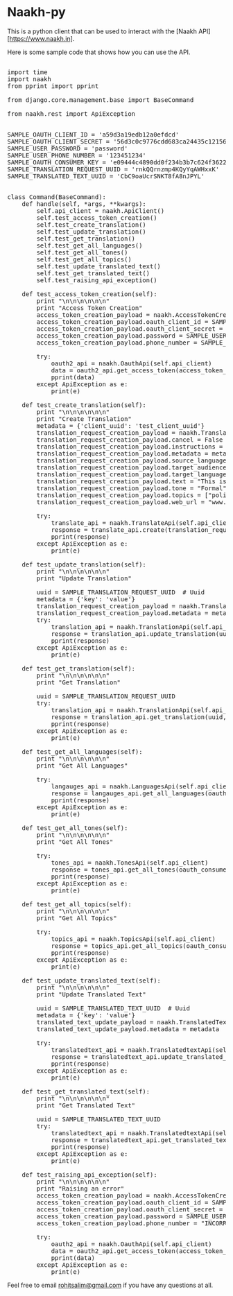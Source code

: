 # Naakh-py #

This is a python client that can be used to interact with the [Naakh API][https://www.naakh.in].

Here is some sample code that shows how you can use the API. 
<pre></code>
import time
import naakh
from pprint import pprint

from django.core.management.base import BaseCommand

from naakh.rest import ApiException


SAMPLE_OAUTH_CLIENT_ID = 'a59d3a19edb12a0efdcd'
SAMPLE_OAUTH_CLIENT_SECRET = '56d3c0c9776cdd683ca24435c12156e60fcb512e'
SAMPLE_USER_PASSWORD = 'password'
SAMPLE_USER_PHONE_NUMBER = '123451234'
SAMPLE_OAUTH_CONSUMER_KEY = 'e09444c4890dd0f234b3b7c624f362223767422d'
SAMPLE_TRANSLATION_REQUEST_UUID = 'rnkQQrnzmp4KQyYqAWHxxK'
SAMPLE_TRANSLATED_TEXT_UUID = 'CbC9oaUcrSNKT8fA8nJPYL'


class Command(BaseCommand):
    def handle(self, *args, **kwargs):
        self.api_client = naakh.ApiClient()
        self.test_access_token_creation()
        self.test_create_translation()
        self.test_update_translation()
        self.test_get_translation()
        self.test_get_all_languages()
        self.test_get_all_tones()
        self.test_get_all_topics()
        self.test_update_translated_text()
        self.test_get_translated_text()
        self.test_raising_api_exception()

    def test_access_token_creation(self):
        print "\n\n\n\n\n\n"
        print "Access Token Creation"
        access_token_creation_payload = naakh.AccessTokenCreationPayload()
        access_token_creation_payload.oauth_client_id = SAMPLE_OAUTH_CLIENT_ID
        access_token_creation_payload.oauth_client_secret = SAMPLE_OAUTH_CLIENT_SECRET
        access_token_creation_payload.password = SAMPLE_USER_PASSWORD
        access_token_creation_payload.phone_number = SAMPLE_USER_PHONE_NUMBER

        try:
            oauth2_api = naakh.OauthApi(self.api_client)
            data = oauth2_api.get_access_token(access_token_creation_payload, oauth_consumer_key=SAMPLE_OAUTH_CONSUMER_KEY)    
            pprint(data)
        except ApiException as e:
            print(e)

    def test_create_translation(self):
        print "\n\n\n\n\n\n"
        print "Create Translation"
        metadata = {'client_uuid': 'test_client_uuid'}
        translation_request_creation_payload = naakh.TranslationRequestCreationPayload()
        translation_request_creation_payload.cancel = False
        translation_request_creation_payload.instructions = "Simple test"
        translation_request_creation_payload.metadata = metadata
        translation_request_creation_payload.source_language = "en"
        translation_request_creation_payload.target_audience = "23-25"
        translation_request_creation_payload.target_languages = ["ml", "hi"]
        translation_request_creation_payload.text = "This is a test"
        translation_request_creation_payload.tone = "Formal"
        translation_request_creation_payload.topics = ["politics"]
        translation_request_creation_payload.web_url = "www.rohithsalim.com"

        try:
            translate_api = naakh.TranslateApi(self.api_client)
            response = translate_api.create(translation_request_creation_payload, oauth_consumer_key=SAMPLE_OAUTH_CONSUMER_KEY)    
            pprint(response)
        except ApiException as e:
            print(e)

    def test_update_translation(self):
        print "\n\n\n\n\n\n"
        print "Update Translation"

        uuid = SAMPLE_TRANSLATION_REQUEST_UUID  # Uuid
        metadata = {'key': 'value'}
        translation_request_creation_payload = naakh.TranslationRequestCreationPayload()
        translation_request_creation_payload.metadata = metadata
        try:
            translation_api = naakh.TranslationApi(self.api_client)
            response = translation_api.update_translation(uuid, translation_request_creation_payload, oauth_consumer_key=SAMPLE_OAUTH_CONSUMER_KEY)    
            pprint(response)
        except ApiException as e:
            print(e)

    def test_get_translation(self):
        print "\n\n\n\n\n\n"
        print "Get Translation"

        uuid = SAMPLE_TRANSLATION_REQUEST_UUID
        try:
            translation_api = naakh.TranslationApi(self.api_client)
            response = translation_api.get_translation(uuid, oauth_consumer_key=SAMPLE_OAUTH_CONSUMER_KEY)    
            pprint(response)
        except ApiException as e:
            print(e)

    def test_get_all_languages(self):
        print "\n\n\n\n\n\n"
        print "Get All Languages"

        try:
            langauges_api = naakh.LanguagesApi(self.api_client)
            response = langauges_api.get_all_languages(oauth_consumer_key=SAMPLE_OAUTH_CONSUMER_KEY)    
            pprint(response)
        except ApiException as e:
            print(e)

    def test_get_all_tones(self):
        print "\n\n\n\n\n\n"
        print "Get All Tones"

        try:
            tones_api = naakh.TonesApi(self.api_client)
            response = tones_api.get_all_tones(oauth_consumer_key=SAMPLE_OAUTH_CONSUMER_KEY)    
            pprint(response)
        except ApiException as e:
            print(e)

    def test_get_all_topics(self):
        print "\n\n\n\n\n\n"
        print "Get All Topics"

        try:
            topics_api = naakh.TopicsApi(self.api_client)
            response = topics_api.get_all_topics(oauth_consumer_key=SAMPLE_OAUTH_CONSUMER_KEY)
            pprint(response)
        except ApiException as e:
            print(e)

    def test_update_translated_text(self):
        print "\n\n\n\n\n\n"
        print "Update Translated Text"

        uuid = SAMPLE_TRANSLATED_TEXT_UUID  # Uuid
        metadata = {'key': 'value'}
        translated_text_update_payload = naakh.TranslatedTextUpdatePayload()
        translated_text_update_payload.metadata = metadata

        try:
            translatedtext_api = naakh.TranslatedtextApi(self.api_client)
            response = translatedtext_api.update_translated_text(uuid, translated_text_update_payload, oauth_consumer_key=SAMPLE_OAUTH_CONSUMER_KEY)    
            pprint(response)
        except ApiException as e:
            print(e)

    def test_get_translated_text(self):
        print "\n\n\n\n\n\n"
        print "Get Translated Text"

        uuid = SAMPLE_TRANSLATED_TEXT_UUID
        try:
            translatedtext_api = naakh.TranslatedtextApi(self.api_client)
            response = translatedtext_api.get_translated_text(uuid, oauth_consumer_key=SAMPLE_OAUTH_CONSUMER_KEY)
            pprint(response)
        except ApiException as e:
            print(e)

    def test_raising_api_exception(self):
        print "\n\n\n\n\n\n"
        print "Raising an error"
        access_token_creation_payload = naakh.AccessTokenCreationPayload()
        access_token_creation_payload.oauth_client_id = SAMPLE_OAUTH_CLIENT_ID
        access_token_creation_payload.oauth_client_secret = SAMPLE_OAUTH_CLIENT_SECRET
        access_token_creation_payload.password = SAMPLE_USER_PASSWORD
        access_token_creation_payload.phone_number = "INCORRECT_USERNAME"

        try:
            oauth2_api = naakh.OauthApi(self.api_client)
            data = oauth2_api.get_access_token(access_token_creation_payload, oauth_consumer_key=SAMPLE_OAUTH_CONSUMER_KEY)    
            pprint(data)
        except ApiException as e:
            print(e)
</code></pre>

Feel free to email rohitsalim@gmail.com if you have any questions at all. 